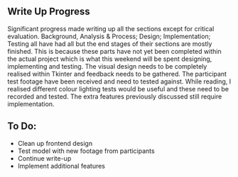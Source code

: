 ## Write Up Progress

Significant progress made writing up all the sections except for critical evaluation. Background, Analysis & Process; Design; Implementation; Testing all have had all but the end stages of their sections are mostly finished. This is because these parts have not yet been completed within the actual project which is what this weekend will be spent designing, implementing and testing. The visual design needs to be completely realised within Tkinter and feedback needs to be gathered. The participant test footage have been received and need to tested against. While reading, I realised different colour lighting tests would be useful and these need to be recorded and tested. The extra features previously discussed still require implementation.

## To Do:
* Clean up frontend design
* Test model with new footage from participants
* Continue write-up
* Implement additional features